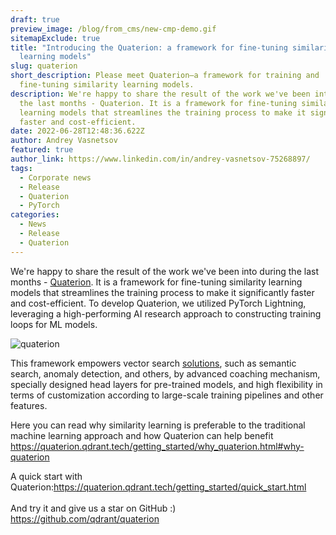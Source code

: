 ```yaml
---
draft: true
preview_image: /blog/from_cms/new-cmp-demo.gif
sitemapExclude: true
title: "Introducing the Quaterion: a framework for fine-tuning similarity
  learning models"
slug: quaterion
short_description: Please meet Quaterion—a framework for training and
  fine-tuning similarity learning models.
description: We're happy to share the result of the work we've been into during
  the last months - Quaterion. It is a framework for fine-tuning similarity
  learning models that streamlines the training process to make it significantly
  faster and cost-efficient.
date: 2022-06-28T12:48:36.622Z
author: Andrey Vasnetsov
featured: true
author_link: https://www.linkedin.com/in/andrey-vasnetsov-75268897/
tags:
  - Corporate news
  - Release
  - Quaterion
  - PyTorch
categories:
  - News
  - Release
  - Quaterion
---
```


We're happy to share the result of the work we've been into during the last months -
[Quaterion](https://quaterion.qdrant.tech/). It is a framework for fine-tuning similarity learning models that streamlines the training process to make it significantly faster and cost-efficient.
To develop Quaterion, we utilized PyTorch Lightning, leveraging a high-performing AI research approach to constructing training loops for ML models.

![quaterion](/blog/from_cms/new-cmp-demo.gif)

This framework empowers vector search [solutions](https://qdrant.tech/solutions/), such as semantic search, anomaly detection, and others, by advanced coaching mechanism, specially designed head layers for pre-trained models, and high flexibility in terms of customization according to large-scale training pipelines and other features.

Here you can read why similarity learning is preferable to the traditional machine learning approach and how Quaterion can help benefit <https://quaterion.qdrant.tech/getting_started/why_quaterion.html#why-quaterion>   

A quick start with Quaterion:<https://quaterion.qdrant.tech/getting_started/quick_start.html>\
\
And try it and give us a star on GitHub :) <https://github.com/qdrant/quaterion>